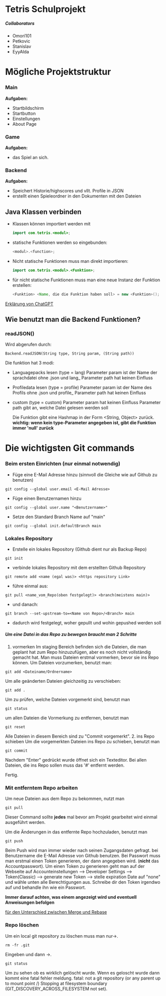 # Tetris Schulprojekt
##### Collaborators
- Omori101
- Petkovic
- Stanislav
- EyyAlda

# Mögliche Projektstruktur

### Main
**Aufgaben:**
- Startbildschirm 
- Startbutton
- Einstellungen
- About Page

### Game
**Aufgaben:**
- das Spiel an sich.

### Backend
**Aufgaben:**
- Speichert Historie/highscores und vllt. Profile in JSON
- erstellt einen Spieleordner in den Dokumenten mit den Dateien


## Java Klassen verbinden

- Klassen können importiert werden mit
  ```java
  import com.tetris.<modul>;
  ```
- statische Funktionen werden so eingebunden:
  ```java
  <modul>.<function>;
  ```
- Nicht statische Funktionen muss man direkt importieren:
  ```java
  import com.tetris.<modul>.<Funktion>;
- für nicht statische Funktionen muss man eine neue Instanz der Funktion erstellen:
  ```java
  <Funktion> <Name, die die Funktion haben soll> = new <Funktion>();
  ```
    
[Erklärung von ChatGPT](https://chatgpt.com/share/88c964fb-c28e-4f39-a37d-f2d72c69bbce)

## Wie benutzt man die Backend Funktionen?

### readJSON()

Wird abgerufen durch:
```
Backend.readJSON(String type, String param, (String path))
```
Die funktion hat 3 modi:
- Languagepacks lesen (type = lang)
  Parameter param ist der Name der sprachdatei ohne .json und lang_
  Parameter path hat keinen Einfluss
- Profiledata lesen (type = profile)
  Parameter param ist der Name des Profils ohne .json und profile_
  Parameter path hat keinen Einfluss
- custom (type = custom)
  Parameter param hat keinen Einfluss
  Parameter path gibt an, welche Datei gelesen werden soll

  Die Funktion gibt eine Hashmap in der Form <String, Object> zurück.
**wichtig: wenn kein type-Parameter angegeben ist, gibt die Funktion immer 'null' zurück**


# Die wichtigsten Git commands

### Beim ersten Einrichten (nur einmal notwendig)

- Füge eine E-Mail Adresse hinzu (sinnvoll die Gleiche wie auf Github zu benutzen)
```shell
git config --global user.email <E-Mail Adresse>
```
- Füge einen Benutzernamen hinzu
```shell
git config --global user.name "<Benutzername>"
```
- Setze den Standard Branch Name auf "main"
```shell
git config --global init.defaultBranch main
```


### Lokales Repository

- Erstelle ein lokales Repository (Github dient nur als Backup Repo)
```shell
git init
```

- verbinde lokales Repository mit dem erstellten Github Repository
```shell
git remote add <name (egal was)> <https repository Link>
```
- führe einmal aus:
```
git pull <name_vom_Repo(oben festgelegt)> <branch(meistens main)>
```
- und danach:
```
git branch --set-upstream-to=<Name von Repo>/<Branch> main
```
- dadurch wird festgelegt, woher gepullt und wohin gepushed werden soll

##### Um eine Datei in das Repo zu bewegen braucht man 2 Schritte
1. vormerken
Im staging Bereich befinden sich die Dateien, die man geplant hat zum Repo hinzuzufügen, aber es noch nicht vollständig gemacht hat.
Man muss Dateien erstmal vormerken, bevor sie ins Repo können.
Um Dateien vorzumerken, benutzt man:
```shell
git add <Dateiname/Ordnername>
```
Um alle geänderten Dateien gleichzeitig zu verschieben:
```shell
git add .
```
Um zu prüfen, welche Dateien vorgemerkt sind, benutzt man
```shell
git status
```
um allen Dateien die Vormerkung zu entfernen, benutzt man
```shell
git reset
```
Alle Dateien in diesem Bereich sind zu "Commit vorgemerkt".
2. ins Repo schieben
Um die vorgemerkten Dateien ins Repo zu schieben, benutzt man
```shell
git commit
```
Nachdem "Enter" gedrückt wurde öffnet sich ein Texteditor.
Bei allen Dateien, die ins Repo sollen muss das '#' entfernt werden.
	
Fertig.

### Mit entferntem Repo arbeiten
Um neue Dateien aus dem Repo zu bekommen, nutzt man
```shell
git pull
```
Dieser Command sollte **jedes** mal bevor am Projekt gearbeitet wird einmal ausgeführt werden.

Um die Änderungen in das entfernte Repo hochzuladen, benutzt man
```shell
git push
```
Beim Push wird man immer wieder nach seinen Zugangsdaten gefragt.
bei Benutzername die E-Mail Adresse von Github benutzen.
Bei Passwort muss man erstmal einen Token generieren, der dann angegeben wird. (**nicht** das Accountpasswort). Um einen Token zu generieren geht man auf der Webseite auf 
Accounteinstellungen --> Developer Settings --> Token(Classic) --> generate new Token --> stelle expiration Date auf "none" und wähle unten alle Berechtigungen aus.
Schreibe dir den Token irgendwo auf und behandle ihn wie ein Passwort.

**Immer darauf achten, was einem angezeigt wird und eventuell Anweisungen befolgen**

[für den Unterschied zwischen Merge und Rebase](https://youtu.be/zOnwgxiC0OA?si=eBJiTjI8ZlqYVQQ)

### Repo löschen
Um ein local git repository zu löschen muss man nur->.
```
rm -fr .git
```

Eingeben und dann ->.
```
git status
```

Um zu sehen ob es wirklich gelöscht wurde.
Wenn es geloscht wurde dann kommt eine fatal fehler meldung.
fatal: not a git repository (or any parent up to mount point /)
Stopping at filesystem boundary (GIT_DISCOVERY_ACROSS_FILESYSTEM not set).
